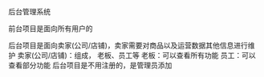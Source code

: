 后台管理系统

前台项目是面向所有用户的


后台项目是面向卖家(公司/店铺)，卖家需要对商品以及运营数据其他信息进行维护
卖家(公司/店铺)：组成， 老板、员工等
老板：可以查看所有功能
员工：可以查看部分功能
后台项目是不用注册的，是管理员添加

